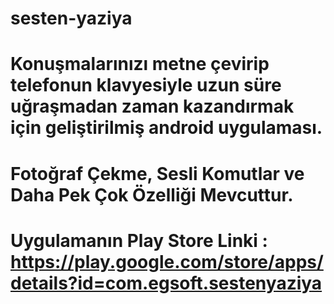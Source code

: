 # sesten-yaziya


# Konuşmalarınızı metne çevirip telefonun klavyesiyle uzun süre uğraşmadan zaman kazandırmak için geliştirilmiş android uygulaması.

# Fotoğraf Çekme, Sesli Komutlar ve Daha Pek Çok Özelliği Mevcuttur.

# Uygulamanın Play Store Linki : https://play.google.com/store/apps/details?id=com.egsoft.sestenyaziya
